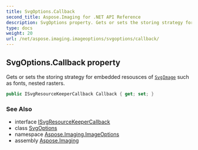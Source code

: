 ```yaml
---
title: SvgOptions.Callback
second_title: Aspose.Imaging for .NET API Reference
description: SvgOptions property. Gets or sets the storing strategy for embedded resousces of SvgImage such as fonts nested rasters
type: docs
weight: 20
url: /net/aspose.imaging.imageoptions/svgoptions/callback/
---
```

## SvgOptions.Callback property

Gets or sets the storing strategy for embedded resousces of [`SvgImage`](../../../aspose.imaging.fileformats.svg/svgimage/) such as fonts, nested rasters.

```csharp
public ISvgResourceKeeperCallback Callback { get; set; }
```

### See Also

* interface [ISvgResourceKeeperCallback](../../../aspose.imaging.fileformats.svg/isvgresourcekeepercallback/)
* class [SvgOptions](../)
* namespace [Aspose.Imaging.ImageOptions](../../svgoptions/)
* assembly [Aspose.Imaging](../../../)


